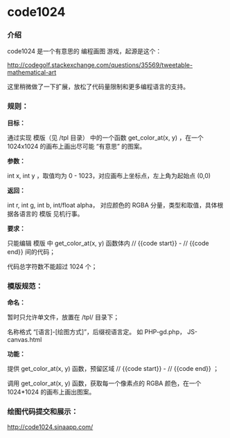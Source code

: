 code1024
========

### 介绍

code1024 是一个有意思的 编程画图 游戏，起源是这个：

http://codegolf.stackexchange.com/questions/35569/tweetable-mathematical-art 

这里稍微做了一下扩展，放松了代码量限制和更多编程语言的支持。

### 规则：

**目标：**

通过实现 模版（见 /tpl 目录） 中的一个函数 get_color_at(x, y) ，在一个 1024x1024 的画布上画出尽可能 “有意思” 的图案。

**参数：**

int x,  int y ，取值均为 0 - 1023，对应画布上坐标点，左上角为起始点 (0,0)

**返回：**

int r, int g, int b, int/float alpha， 对应颜色的 RGBA 分量，类型和取值，具体根据各语言的 模版 见机行事。

**要求：**

只能编辑 模版 中 get_color_at(x, y) 函数体内 // {{code start}} - // {{code end}}  间的代码；

代码总字符数不能超过 1024 个；


### 模版规范：

**命名：**

暂时只允许单文件，放置在 /tpl/ 目录下；

名称格式 “[语言]-[绘图方式]”，后缀视语言定。 如 PHP-gd.php， JS-canvas.html


**功能：**

提供 get_color_at(x, y) 函数，预留区域 // {{code start}} - // {{code end}} ；

调用 get_color_at(x, y) 函数，获取每一个像素点的 RGBA 颜色，在一个 1024*1024 的画布上画出图案。


### 绘图代码提交和展示：

http://code1024.sinaapp.com/
